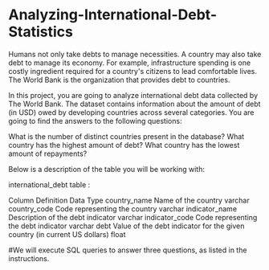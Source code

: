 # Analyzing-International-Debt-Statistics


Humans not only take debts to manage necessities. A country may also take debt to manage its economy. For example, infrastructure spending is one costly ingredient required for a country's citizens to lead comfortable lives. The World Bank is the organization that provides debt to countries.

In this project, you are going to analyze international debt data collected by The World Bank. The dataset contains information about the amount of debt (in USD) owed by developing countries across several categories. You are going to find the answers to the following questions:

What is the number of distinct countries present in the database?
What country has the highest amount of debt?
What country has the lowest amount of repayments?


Below is a description of the table you will be working with:

international_debt table :

Column	               Definition	                                                                   Data Type
country_name	         Name of the country	                                                         varchar
country_code	         Code representing the country	                                               varchar
indicator_name	       Description of the debt indicator	                                           varchar
indicator_code	       Code representing the debt indicator	                                         varchar
debt	                 Value of the debt indicator for the given country (in current US dollars)	   float



#We will execute SQL queries to answer three questions, as listed in the instructions.
